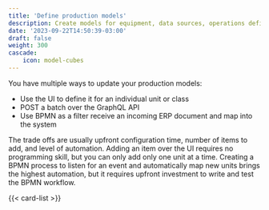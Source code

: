 ```yaml
---
title: 'Define production models'
description: Create models for equipment, data sources, operations definitions, work definitions, and so on. 
date: '2023-09-22T14:50:39-03:00'
draft: false
weight: 300
cascade:
    icon: model-cubes
---
```


You have multiple ways to update your production models:

- Use the UI to define it for an individual unit or class
- POST a batch over the GraphQL API
- Use BPMN as a filter receive an incoming ERP document and map into the system

The trade offs are usually upfront configuration time, number of items to add, and level of automation.
Adding an item over the UI requires no programming skill, but you can only add only one unit at a time.
Creating a BPMN process to listen for an event and automatically map new units brings the highest automation, but it requires upfront investment to write and test the BPMN workflow.


{{< card-list >}}
